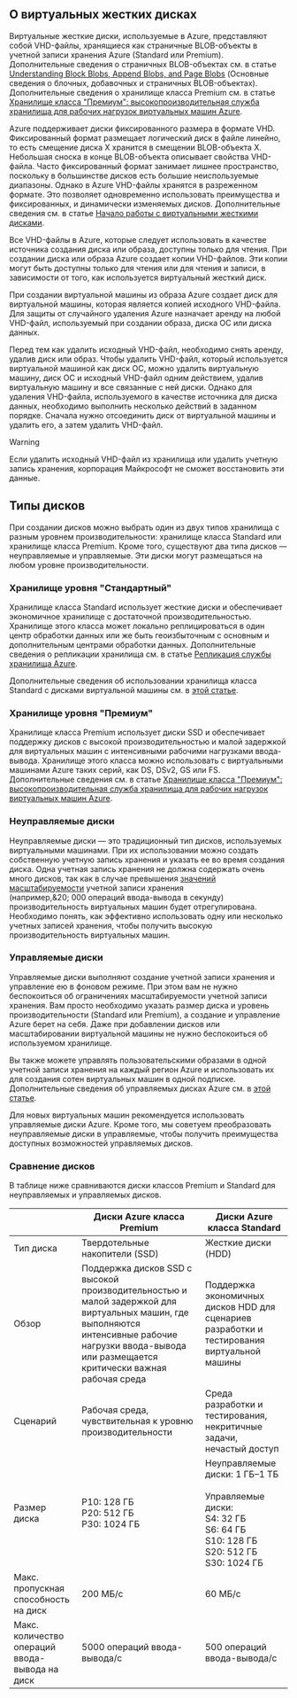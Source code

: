 ## <a name="about-vhds"></a>О виртуальных жестких дисках

Виртуальные жесткие диски, используемые в Azure, представляют собой VHD-файлы, хранящиеся как страничные BLOB-объекты в учетной записи хранения Azure (Standard или Premium). Дополнительные сведения о страничных BLOB-объектах см. в статье [Understanding Block Blobs, Append Blobs, and Page Blobs](/rest/api/storageservices/fileservices/Understanding-Block-Blobs--Append-Blobs--and-Page-Blobs/) (Основные сведения о блочных, добавочных и страничных BLOB-объектах). Дополнительные сведения о хранилище класса Premium см. в статье [Хранилище класса "Премиум": высокопроизводительная служба хранилища для рабочих нагрузок виртуальных машин Azure](../articles/storage/storage-premium-storage.md).

Azure поддерживает диски фиксированного размера в формате VHD. Фиксированный формат размещает логический диск в файле линейно, то есть смещение диска X хранится в смещении BLOB-объекта X. Небольшая сноска в конце BLOB-объекта описывает свойства VHD-файла. Часто фиксированный формат занимает лишнее пространство, поскольку в большинстве дисков есть большие неиспользуемые диапазоны. Однако в Azure VHD-файлы хранятся в разреженном формате. Это позволяет одновременно использовать преимущества и фиксированных, и динамически изменяемых дисков. Дополнительные сведения см. в статье [Начало работы с виртуальными жесткими дисками](https://technet.microsoft.com/library/dd979539.aspx).

Все VHD-файлы в Azure, которые следует использовать в качестве источника создания диска или образа, доступны только для чтения. При создании диска или образа Azure создает копии VHD-файлов. Эти копии могут быть доступны только для чтения или для чтения и записи, в зависимости от того, как используется виртуальный жесткий диск.

При создании виртуальной машины из образа Azure создает диск для виртуальной машины, которая является копией исходного VHD-файла. Для защиты от случайного удаления Azure назначает аренду на любой VHD-файл, используемый при создании образа, диска ОС или диска данных.

Перед тем как удалить исходный VHD-файл, необходимо снять аренду, удалив диск или образ. Чтобы удалить VHD-файл, который используется виртуальной машиной как диск ОС, можно удалить виртуальную машину, диск ОС и исходный VHD-файл одним действием, удалив виртуальную машину и все связанные с ней диски. Однако для удаления VHD-файла, используемого в качестве источника для диска данных, необходимо выполнить несколько действий в заданном порядке. Сначала нужно отсоединить диск от виртуальной машины и удалить его, а затем удалить VHD-файл.

> [!WARNING]
> Если удалить исходный VHD-файл из хранилища или удалить учетную запись хранения, корпорация Майкрософт не сможет восстановить эти данные.
> 

## <a name="types-of-disks"></a>Типы дисков 

При создании дисков можно выбрать один из двух типов хранилища с разным уровнем производительности: хранилище класса Standard или хранилище класса Premium. Кроме того, существуют два типа дисков — неуправляемые и управляемые. Эти диски могут размещаться на любом уровне производительности.  

### <a name="standard-storage"></a>Хранилище уровня "Стандартный" 

Хранилище класса Standard использует жесткие диски и обеспечивает экономичное хранилище с достаточной производительностью. Хранилище этого класса может локально реплицироваться в один центр обработки данных или же быть геоизбыточным с основным и дополнительным центрами обработки данных. Дополнительные сведения о репликации хранилища см. в статье [Репликация службы хранилища Azure](../articles/storage/storage-redundancy.md). 

Дополнительные сведения об использовании хранилища класса Standard с дисками виртуальной машины см. в [этой статье](../articles/storage/storage-standard-storage.md).

### <a name="premium-storage"></a>Хранилище уровня "Премиум" 

Хранилище класса Premium использует диски SSD и обеспечивает поддержку дисков с высокой производительностью и малой задержкой для виртуальных машин с интенсивными рабочими нагрузками ввода-вывода. Хранилище этого класса можно использовать с виртуальными машинами Azure таких серий, как DS, DSv2, GS или FS. Дополнительные сведения см. в статье [Хранилище класса "Премиум": высокопроизводительная служба хранилища для рабочих нагрузок виртуальных машин Azure](../articles/storage/storage-premium-storage.md).

### <a name="unmanaged-disks"></a>Неуправляемые диски

Неуправляемые диски — это традиционный тип дисков, используемых виртуальными машинами. При их использовании можно создать собственную учетную запись хранения и указать ее во время создания диска. Одна учетная запись хранения не должна содержать очень много дисков, так как в случае превышения [значений масштабируемости](../articles/storage/storage-scalability-targets.md) учетной записи хранения (например,&20; 000 операций ввода-вывода в секунду) производительность виртуальных машин будет отрегулирована. Необходимо понять, как эффективно использовать одну или несколько учетных записей хранения, чтобы получить высокую производительность виртуальных машин.

### <a name="managed-disks"></a>Управляемые диски 

Управляемые диски выполняют создание учетной записи хранения и управление ею в фоновом режиме. При этом вам не нужно беспокоиться об ограничениях масштабируемости учетной записи хранения. Вам просто необходимо указать размер диска и уровень производительности (Standard или Premium), а создание и управление Azure берет на себя. Даже при добавлении дисков или масштабировании виртуальной машины не нужно беспокоиться об используемом хранилище. 

Вы также можете управлять пользовательскими образами в одной учетной записи хранения на каждый регион Azure и использовать их для создания сотен виртуальных машин в одной подписке. Дополнительные сведения об управляемых дисках Azure см. в [этой статье](../articles/storage/storage-managed-disks-overview.md).

Для новых виртуальных машин рекомендуется использовать управляемые диски Azure. Кроме того, мы советуем преобразовать неуправляемые диски в управляемые, чтобы получить преимущества доступных возможностей управляемых дисков.

### <a name="disk-comparison"></a>Сравнение дисков

В таблице ниже сравниваются диски классов Premium и Standard для неуправляемых и управляемых дисков.

|    | Диски Azure класса Premium | Диски Azure класса Standard |
|--- | ------------------ | ------------------- |
| Тип диска | Твердотельные накопители (SSD) | Жесткие диски (HDD)  |
| Обзор  | Поддержка дисков SSD с высокой производительностью и малой задержкой для виртуальных машин, где выполняются интенсивные рабочие нагрузки ввода-вывода или размещается критически важная рабочая среда | Поддержка экономичных дисков HDD для сценариев разработки и тестирования виртуальной машины |
| Сценарий  | Рабочая среда, чувствительная к уровню производительности | Среда разработки и тестирования, некритичные задачи, <br>нечастый доступ |
| Размер диска | P10: 128 ГБ<br>P20: 512 ГБ<br>P30: 1024 ГБ | Неуправляемые диски: 1 ГБ–1 ТБ <br><br>Управляемые диски:<br> S4: 32 ГБ <br>S6: 64 ГБ <br>S10: 128 ГБ <br>S20: 512 ГБ <br>S30: 1024 ГБ |
| Макс. пропускная способность на диск | 200 МБ/с | 60 МБ/с |
| Макс. количество операций ввода-вывода на диск | 5000 операций ввода-вывода/с | 500 операций ввода-вывода/с |



<!--HONumber=Feb17_HO2-->


